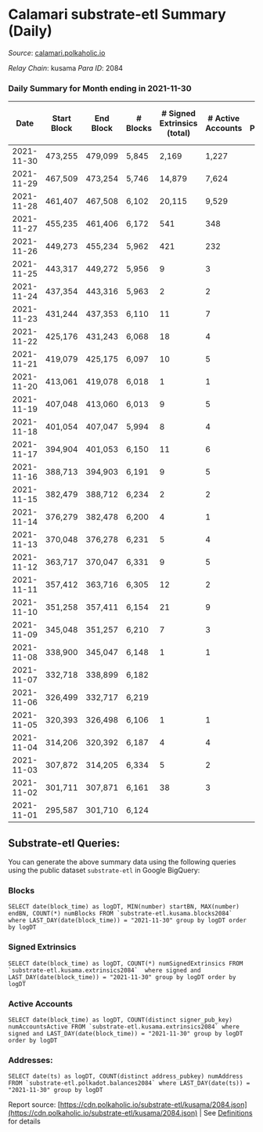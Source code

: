 # Calamari substrate-etl Summary (Daily)

_Source_: [calamari.polkaholic.io](https://calamari.polkaholic.io)

*Relay Chain*: kusama
*Para ID*: 2084



### Daily Summary for Month ending in 2021-11-30


| Date | Start Block | End Block | # Blocks | # Signed Extrinsics (total) | # Active Accounts | # Passive | # New | # Addresses with Balances | # Events | # Transfers | # XCM Transfers In | # XCM Transfers Out |
| ---- | ----------- | --------- | -------- | --------------------------- | ----------------- | --------- | ----- | ------------------------- | -------- | ----------- | ------------------ | ------------------- |
| 2021-11-30 | 473,255 | 479,099 | 5,845  | 2,169 | 1,227 |  |  | 19,205 | 19,885 | 1,651 ($12,665,069.38) |   |   |
| 2021-11-29 | 467,509 | 473,254 | 5,746  | 14,879 | 7,624 |  |  | 18,933 | 66,878 | 10,767 ($144,998,477.05) |   |   |
| 2021-11-28 | 461,407 | 467,508 | 6,102  | 20,115 | 9,529 |  |  |  | 82,652 | 12,620 ($30,934,258.60) |   |   |
| 2021-11-27 | 455,235 | 461,406 | 6,172  | 541 | 348 |  |  | 16,240 | 46,942 | 16,691 ($7,727.29) |   |   |
| 2021-11-26 | 449,273 | 455,234 | 5,962  | 421 | 232 |  |  | 16,234 | 93,828 | 16,217 ($430,747,517.01) |   |   |
| 2021-11-25 | 443,317 | 449,272 | 5,956  | 9 | 3 |  |  | 62 | 11,947 | 1 ($7.13) |   |   |
| 2021-11-24 | 437,354 | 443,316 | 5,963  | 2 | 2 |  |  | 61 | 11,938 | 2 ($0.70) |   |   |
| 2021-11-23 | 431,244 | 437,353 | 6,110  | 11 | 7 |  |  | 59 | 12,255 | 9 ($2.76) |   |   |
| 2021-11-22 | 425,176 | 431,243 | 6,068  | 18 | 4 |  |  | 55 | 12,187 | 18 ($1.02) |   |   |
| 2021-11-21 | 419,079 | 425,175 | 6,097  | 10 | 5 |  |  | 55 | 12,229 | 7 ($35.88) |   |   |
| 2021-11-20 | 413,061 | 419,078 | 6,018  | 1 | 1 |  |  | 50 | 12,043 | 1 ($0.36) |   |   |
| 2021-11-19 | 407,048 | 413,060 | 6,013  | 9 | 5 |  |  | 49 | 12,053 | 9 ($1.18) |   |   |
| 2021-11-18 | 401,054 | 407,047 | 5,994  | 8 | 4 |  |  | 46 | 12,020 | 8 ($2.62) |   |   |
| 2021-11-17 | 394,904 | 401,053 | 6,150  | 11 | 6 |  |  | 40 | 12,328 | 10 ($1.31) |   |   |
| 2021-11-16 | 388,713 | 394,903 | 6,191  | 9 | 5 |  |  | 38 | 12,412 | 9 ($30.04) |   |   |
| 2021-11-15 | 382,479 | 388,712 | 6,234  | 2 | 2 |  |  | 34 | 12,479 | 2 ($3.92) |   |   |
| 2021-11-14 | 376,279 | 382,478 | 6,200  | 4 | 1 |  |  | 32 | 12,407 |   |   |   |
| 2021-11-13 | 370,048 | 376,278 | 6,231  | 5 | 4 |  |  | 32 | 12,474 | 1 ($14.26) |   |   |
| 2021-11-12 | 363,717 | 370,047 | 6,331  | 9 | 5 |  |  | 31 | 12,681 | 7 ($1.94) |   |   |
| 2021-11-11 | 357,412 | 363,716 | 6,305  | 12 | 2 |  |  | 31 | 12,640 | 12 ($1.43) |   |   |
| 2021-11-10 | 351,258 | 357,411 | 6,154  | 21 | 9 |  |  | 30 | 12,360 | 18 ($36.86) |   |   |
| 2021-11-09 | 345,048 | 351,257 | 6,210  | 7 | 3 |  |  | 25 | 12,448 | 7 ($10.98) |   |   |
| 2021-11-08 | 338,900 | 345,047 | 6,148  | 1 | 1 |  |  | 20 | 12,301 | 1 ($14.26) |   |   |
| 2021-11-07 | 332,718 | 338,899 | 6,182  |  |  |  |  | 20 | 12,368 |   |   |   |
| 2021-11-06 | 326,499 | 332,717 | 6,219  |  |  |  |  | 20 | 12,441 |   |   |   |
| 2021-11-05 | 320,393 | 326,498 | 6,106  | 1 | 1 |  |  | 20 | 12,218 | 1 ($35.66) |   |   |
| 2021-11-04 | 314,206 | 320,392 | 6,187  | 4 | 4 |  |  | 20 | 12,393 | 4 ($35.76) |   |   |
| 2021-11-03 | 307,872 | 314,205 | 6,334  | 5 | 2 |  |  | 16 | 12,683 | 5 ($0.02) |   |   |
| 2021-11-02 | 301,711 | 307,871 | 6,161  | 38 | 3 |  |  | 15 | 12,419 | 4 ($250.31) |   |   |
| 2021-11-01 | 295,587 | 301,710 | 6,124  |  |  |  |  | 13 | 12,251 |   |   |   |

## Substrate-etl Queries:
You can generate the above summary data using the following queries using the public dataset `substrate-etl` in Google BigQuery:


### Blocks
```
SELECT date(block_time) as logDT, MIN(number) startBN, MAX(number) endBN, COUNT(*) numBlocks FROM `substrate-etl.kusama.blocks2084`  where LAST_DAY(date(block_time)) = "2021-11-30" group by logDT order by logDT
```


### Signed Extrinsics
```
SELECT date(block_time) as logDT, COUNT(*) numSignedExtrinsics FROM `substrate-etl.kusama.extrinsics2084`  where signed and LAST_DAY(date(block_time)) = "2021-11-30" group by logDT order by logDT
```


### Active Accounts
```
SELECT date(block_time) as logDT, COUNT(distinct signer_pub_key) numAccountsActive FROM `substrate-etl.kusama.extrinsics2084` where signed and LAST_DAY(date(block_time)) = "2021-11-30" group by logDT order by logDT
```


### Addresses:
```
SELECT date(ts) as logDT, COUNT(distinct address_pubkey) numAddress FROM `substrate-etl.polkadot.balances2084` where LAST_DAY(date(ts)) = "2021-11-30" group by logDT
```



Report source: [https://cdn.polkaholic.io/substrate-etl/kusama/2084.json](https://cdn.polkaholic.io/substrate-etl/kusama/2084.json) | See [Definitions](/DEFINITIONS.md) for details
